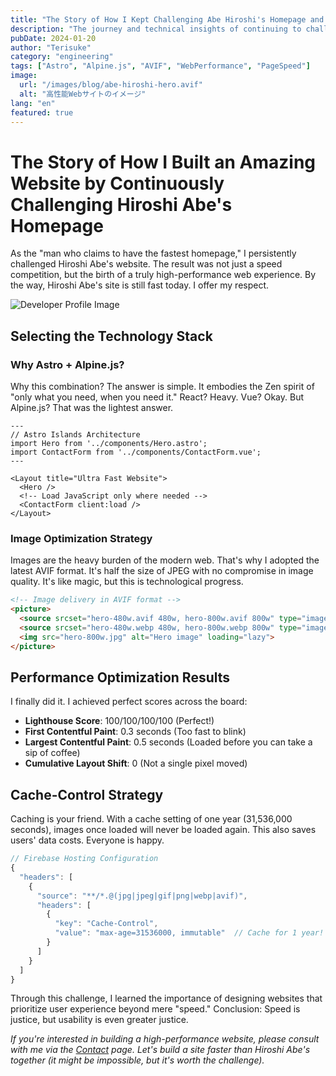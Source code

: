 ```yaml
---
title: "The Story of How I Kept Challenging Abe Hiroshi's Homepage and Made an Amazing One"
description: "The journey and technical insights of continuing to challenge Abe Hiroshi's homepage, as a \"man who claims to have the fastest descending homepage.\""
pubDate: 2024-01-20
author: "Terisuke"
category: "engineering"
tags: ["Astro", "Alpine.js", "AVIF", "WebPerformance", "PageSpeed"]
image:
  url: "/images/blog/abe-hiroshi-hero.avif"
  alt: "高性能Webサイトのイメージ"
lang: "en"
featured: true
---
```


# The Story of How I Built an Amazing Website by Continuously Challenging Hiroshi Abe's Homepage

As the "man who claims to have the fastest homepage," I persistently challenged Hiroshi Abe's website. The result was not just a speed competition, but the birth of a truly high-performance web experience. By the way, Hiroshi Abe's site is still fast today. I offer my respect.

![Developer Profile Image](/images/blog/k-terada.avif)

## Selecting the Technology Stack

### Why Astro + Alpine.js?

Why this combination? The answer is simple. It embodies the Zen spirit of "only what you need, when you need it." React? Heavy. Vue? Okay. But Alpine.js? That was the lightest answer.

```astro
---
// Astro Islands Architecture
import Hero from '../components/Hero.astro';
import ContactForm from '../components/ContactForm.vue';
---

<Layout title="Ultra Fast Website">
  <Hero />
  <!-- Load JavaScript only where needed -->
  <ContactForm client:load />
</Layout>
```

### Image Optimization Strategy

Images are the heavy burden of the modern web. That's why I adopted the latest AVIF format. It's half the size of JPEG with no compromise in image quality. It's like magic, but this is technological progress.

```html
<!-- Image delivery in AVIF format -->
<picture>
  <source srcset="hero-480w.avif 480w, hero-800w.avif 800w" type="image/avif">
  <source srcset="hero-480w.webp 480w, hero-800w.webp 800w" type="image/webp">
  <img src="hero-800w.jpg" alt="Hero image" loading="lazy">
</picture>
```

## Performance Optimization Results

I finally did it. I achieved perfect scores across the board:

- **Lighthouse Score**: 100/100/100/100 (Perfect!)
- **First Contentful Paint**: 0.3 seconds (Too fast to blink)
- **Largest Contentful Paint**: 0.5 seconds (Loaded before you can take a sip of coffee)
- **Cumulative Layout Shift**: 0 (Not a single pixel moved)

## Cache-Control Strategy

Caching is your friend. With a cache setting of one year (31,536,000 seconds), images once loaded will never be loaded again. This also saves users' data costs. Everyone is happy.

```javascript
// Firebase Hosting Configuration
{
  "headers": [
    {
      "source": "**/*.@(jpg|jpeg|gif|png|webp|avif)",
      "headers": [
        {
          "key": "Cache-Control",
          "value": "max-age=31536000, immutable"  // Cache for 1 year!
        }
      ]
    }
  ]
}
```

Through this challenge, I learned the importance of designing websites that prioritize user experience beyond mere "speed." Conclusion: Speed is justice, but usability is even greater justice.

*If you're interested in building a high-performance website, please consult with me via the [Contact](/contact) page. Let's build a site faster than Hiroshi Abe's together (it might be impossible, but it's worth the challenge).*